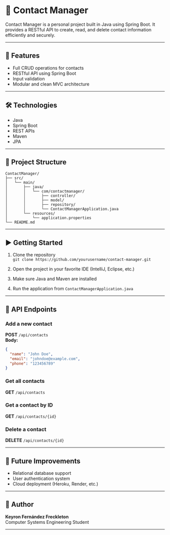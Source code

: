
# 📇 Contact Manager

Contact Manager is a personal project built in Java using Spring Boot. It provides a RESTful API to create, read, and delete contact information efficiently and securely.

---

## 🚀 Features

- Full CRUD operations for contacts
- RESTful API using Spring Boot
- Input validation
- Modular and clean MVC architecture

---

## 🛠️ Technologies

- Java
- Spring Boot
- REST APIs
- Maven
- JPA

---

## 📁 Project Structure

```
ContactManager/
├── src/
│   └── main/
│       ├── java/
│       │   └── com/contactmanager/
│       │       ├── controller/
│       │       ├── model/
│       │       ├── repository/
│       │       └── ContactManagerApplication.java
│       └── resources/
│           └── application.properties
└── README.md
```

---

## ▶️ Getting Started

1. Clone the repository  
   `git clone https://github.com/yourusername/contact-manager.git`

2. Open the project in your favorite IDE (IntelliJ, Eclipse, etc.)

3. Make sure Java and Maven are installed

4. Run the application from `ContactManagerApplication.java`

---

## 📡 API Endpoints

### Add a new contact
**POST** `/api/contacts`  
**Body:**
```json
{
  "name": "John Doe",
  "email": "johndoe@example.com",
  "phone": "123456789"
}
```

### Get all contacts
**GET** `/api/contacts`

### Get a contact by ID
**GET** `/api/contacts/{id}`



### Delete a contact
**DELETE** `/api/contacts/{id}`

---

## 🔧 Future Improvements

- Relational database support
- User authentication system
- Cloud deployment (Heroku, Render, etc.)

---

## 👤 Author

**Keyron Fernández Freckleton**  
Computer Systems Engineering Student  


---
